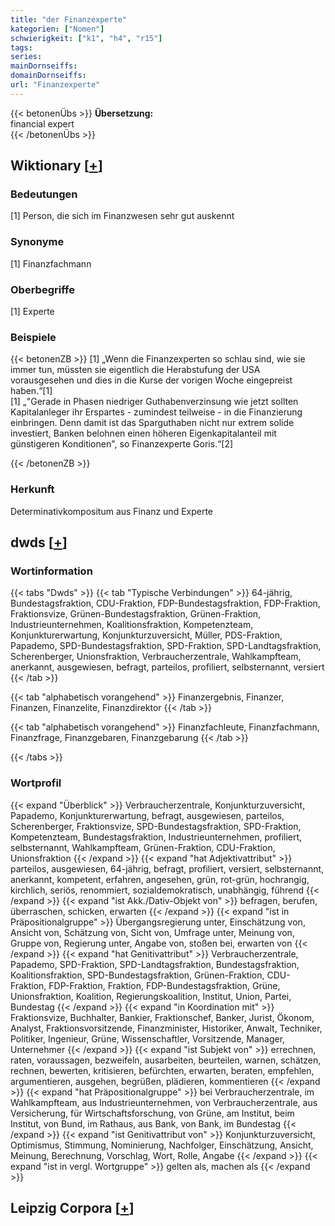 ```yaml
---
title: "der Finanzexperte"
kategorien: ["Nomen"]
schwierigkeit: ["k1", "h4", "r15"]
tags:
series:
mainDornseiffs:
domainDornseiffs:
url: "Finanzexperte"
---
```


{{< betonenÜbs >}}
**Übersetzung:**  
financial expert  
{{< /betonenÜbs >}}

## Wiktionary [[+](https://de.wiktionary.org/wiki/Finanzexperte)]

### Bedeutungen
[1] Person, die sich im Finanzwesen sehr gut auskennt  

### Synonyme
[1] Finanzfachmann  

### Oberbegriffe
[1] Experte  

### Beispiele
{{< betonenZB >}}
[1] „Wenn die Finanzexperten so schlau sind, wie sie immer tun, müssten sie eigentlich die Herabstufung der USA vorausgesehen und dies in die Kurse der vorigen Woche eingepreist haben.“[1]  
[1] „"Gerade in Phasen niedriger Guthabenverzinsung wie jetzt sollten Kapitalanleger ihr Erspartes - zumindest teilweise - in die Finanzierung einbringen. Denn damit ist das Sparguthaben nicht nur extrem solide investiert, Banken belohnen einen höheren Eigenkapitalanteil mit günstigeren Konditionen", so Finanzexperte Goris.“[2]  

{{< /betonenZB >}}
### Herkunft
Determinativkompositum aus Finanz und Experte  



## dwds [[+](https://www.dwds.de/wb/Finanzexperte)]

### Wortinformation
{{< tabs "Dwds" >}}
{{< tab "Typische Verbindungen" >}}
64-jährig, Bundestagsfraktion, CDU-Fraktion, FDP-Bundestagsfraktion, FDP-Fraktion, Fraktionsvize, Grünen-Bundestagsfraktion, Grünen-Fraktion, Industrieunternehmen, Koalitionsfraktion, Kompetenzteam, Konjunkturerwartung, Konjunkturzuversicht, Müller, PDS-Fraktion, Papademo, SPD-Bundestagsfraktion, SPD-Fraktion, SPD-Landtagsfraktion, Scherenberger, Unionsfraktion, Verbraucherzentrale, Wahlkampfteam, anerkannt, ausgewiesen, befragt, parteilos, profiliert, selbsternannt, versiert
{{< /tab >}}

{{< tab "alphabetisch vorangehend" >}}
Finanzergebnis, Finanzer, Finanzen, Finanzelite, Finanzdirektor
{{< /tab >}}

{{< tab "alphabetisch vorangehend" >}}
Finanzfachleute, Finanzfachmann, Finanzfrage, Finanzgebaren, Finanzgebarung
{{< /tab >}}

{{< /tabs >}}

### Wortprofil
{{< expand "Überblick" >}} Verbraucherzentrale, Konjunkturzuversicht, Papademo, Konjunkturerwartung, befragt, ausgewiesen, parteilos, Scherenberger, Fraktionsvize, SPD-Bundestagsfraktion, SPD-Fraktion, Kompetenzteam, Bundestagsfraktion, Industrieunternehmen, profiliert, selbsternannt, Wahlkampfteam, Grünen-Fraktion, CDU-Fraktion, Unionsfraktion {{< /expand >}}
{{< expand "hat Adjektivattribut" >}} parteilos, ausgewiesen, 64-jährig, befragt, profiliert, versiert, selbsternannt, anerkannt, kompetent, erfahren, angesehen, grün, rot-grün, hochrangig, kirchlich, seriös, renommiert, sozialdemokratisch, unabhängig, führend {{< /expand >}}
{{< expand "ist Akk./Dativ-Objekt von" >}} befragen, berufen, überraschen, schicken, erwarten {{< /expand >}}
{{< expand "ist in Präpositionalgruppe" >}} Übergangsregierung unter, Einschätzung von, Ansicht von, Schätzung von, Sicht von, Umfrage unter, Meinung von, Gruppe von, Regierung unter, Angabe von, stoßen bei, erwarten von {{< /expand >}}
{{< expand "hat Genitivattribut" >}} Verbraucherzentrale, Papademo, SPD-Fraktion, SPD-Landtagsfraktion, Bundestagsfraktion, Koalitionsfraktion, SPD-Bundestagsfraktion, Grünen-Fraktion, CDU-Fraktion, FDP-Fraktion, Fraktion, FDP-Bundestagsfraktion, Grüne, Unionsfraktion, Koalition, Regierungskoalition, Institut, Union, Partei, Bundestag {{< /expand >}}
{{< expand "in Koordination mit" >}} Fraktionsvize, Buchhalter, Bankier, Fraktionschef, Banker, Jurist, Ökonom, Analyst, Fraktionsvorsitzende, Finanzminister, Historiker, Anwalt, Techniker, Politiker, Ingenieur, Grüne, Wissenschaftler, Vorsitzende, Manager, Unternehmer {{< /expand >}}
{{< expand "ist Subjekt von" >}} errechnen, raten, voraussagen, bezweifeln, ausarbeiten, beurteilen, warnen, schätzen, rechnen, bewerten, kritisieren, befürchten, erwarten, beraten, empfehlen, argumentieren, ausgehen, begrüßen, plädieren, kommentieren {{< /expand >}}
{{< expand "hat Präpositionalgruppe" >}} bei Verbraucherzentrale, im Wahlkampfteam, aus Industrieunternehmen, von Verbraucherzentrale, aus Versicherung, für Wirtschaftsforschung, von Grüne, am Institut, beim Institut, von Bund, im Rathaus, aus Bank, von Bank, im Bundestag {{< /expand >}}
{{< expand "ist Genitivattribut von" >}} Konjunkturzuversicht, Optimismus, Stimmung, Nominierung, Nachfolger, Einschätzung, Ansicht, Meinung, Berechnung, Vorschlag, Wort, Rolle, Angabe {{< /expand >}}
{{< expand "ist in vergl. Wortgruppe" >}} gelten als, machen als {{< /expand >}}

## Leipzig Corpora [[+](https://corpora.uni-leipzig.de/en/res?word=Finanzexperte&corpusId=deu_newscrawl-public_2018)]

